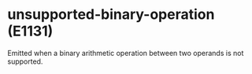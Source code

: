 # unsupported-binary-operation (E1131)
Emitted when a binary arithmetic operation between two operands is not
supported.

